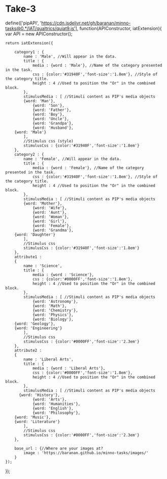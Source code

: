# Take-3

define(['pipAPI', 'https://cdn.jsdelivr.net/gh/baranan/minno-tasks@0.*/IAT/qualtrics/quiat9.js'], function(APIConstructor, iatExtension){
    var API = new APIConstructor();

	return iatExtension({

		category1 : {
			name : 'Male', //Will appear in the data.
			title : {
				media : {word : 'Male'}, //Name of the category presented in the task.
				css : {color:'#31940F','font-size':'1.8em'}, //Style of the category title.
				height : 4 //Used to position the "Or" in the combined block.
			}, 
			stimulusMedia : [ //Stimuli content as PIP's media objects
            {word: 'Man'},
				{word: 'Son'},
				{word: 'Father'},
				{word: 'Boy'},
				{word: 'Uncle'},
				{word: 'Grandpa'},
				{word: 'Husband'},
        {word: 'Male'}
			], 
			//Stimulus css (style)
			stimulusCss : {color:'#31940F','font-size':'1.8em'}
		},	
		category2 :	{
			name : 'Female', //Will appear in the data.
			title : {
				media : {word : 'Female'}, //Name of the category presented in the task.
				css : {color:'#31940F','font-size':'1.8em'}, //Style of the category title.
				height : 4 //Used to position the "Or" in the combined block.
			}, 
			stimulusMedia : [ //Stimuli content as PIP's media objects
           	{word: 'Mother'},
				{word: 'Wife'},
				{word: 'Aunt'},
				{word: 'Woman'},
				{word: 'Girl'},
				{word: 'Female'}, 
				{word: 'Grandma'},
        {word: 'Daughter'}
			], 
			//Stimulus css
			stimulusCss : {color:'#31940F','font-size':'1.8em'}
		},
		attribute1 :
		{
			name : 'Science',
			title : {
				media : {word : 'Science'},
				css : {color:'#0000FF','font-size':'1.8em'},
				height : 4 //Used to position the "Or" in the combined block.
			},
			stimulusMedia : [ //Stimuli content as PIP's media objects
            	{word: 'Astronomy'},
				{word: 'Math'},
				{word: 'Chemistry'},
				{word: 'Physics'},
				{word: 'Biology'},
        {word: 'Geology'},
        {word: 'Engineering'}
			],
			//Stimulus css
			stimulusCss : {color:'#0000FF','font-size':'2.3em'}
		},
		attribute2 :
		{
			name : 'Liberal Arts',
			title : {
				media : {word : 'Liberal Arts'},
				css : {color:'#0000FF','font-size':'1.8em'},
				height : 4 //Used to position the "Or" in the combined block.
			},
			stimulusMedia : [ //Stimuli content as PIP's media objects
          {word: 'History'},
				{word: 'Arts'},
				{word: 'Humanities'},
				{word: 'English'},
				{word: 'Philosophy'},
        {word: 'Music'},
        {word: 'Literature'}
			],
			//Stimulus css
			stimulusCss : {color:'#0000FF','font-size':'2.3em'}
		},

		base_url : {//Where are your images at?
			image : 'https://baranan.github.io/minno-tasks/images/'
		} 
	});
});
